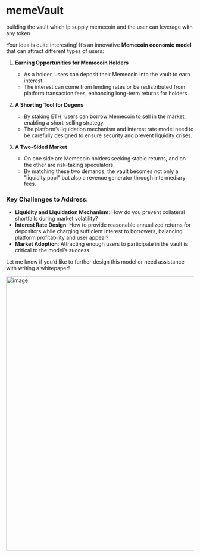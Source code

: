 # memeVault
building the vault which lp supply memecoin and the user can leverage with any token


Your idea is quite interesting! It’s an innovative **Memecoin economic model** that can attract different types of users:  

1. **Earning Opportunities for Memecoin Holders**  
   - As a holder, users can deposit their Memecoin into the vault to earn interest.  
   - The interest can come from lending rates or be redistributed from platform transaction fees, enhancing long-term returns for holders.  

2. **A Shorting Tool for Degens**  
   - By staking ETH, users can borrow Memecoin to sell in the market, enabling a short-selling strategy.  
   - The platform’s liquidation mechanism and interest rate model need to be carefully designed to ensure security and prevent liquidity crises.  

3. **A Two-Sided Market**  
   - On one side are Memecoin holders seeking stable returns, and on the other are risk-taking speculators.  
   - By matching these two demands, the vault becomes not only a "liquidity pool" but also a revenue generator through intermediary fees.  

### Key Challenges to Address:
- **Liquidity and Liquidation Mechanism**: How do you prevent collateral shortfalls during market volatility?  
- **Interest Rate Design**: How to provide reasonable annualized returns for depositors while charging sufficient interest to borrowers, balancing platform profitability and user appeal?  
- **Market Adoption**: Attracting enough users to participate in the vault is critical to the model’s success.  

Let me know if you’d like to further design this model or need assistance with writing a whitepaper!

<img width="736" alt="image" src="https://github.com/user-attachments/assets/63c229c1-93f4-4019-8655-df241a68e9f4">


